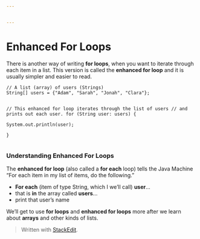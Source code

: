 ```yaml
---


---
```


<h1 id="enhanced-for-loops">Enhanced For Loops</h1>
<p>There is another way of writing <strong>for loops</strong>, when you want to iterate through each item in a list. This version is called the <strong>enhanced for loop</strong> and it is usually simpler and easier to read.</p>
<pre><code>// A list (array) of users (Strings)
String[] users = {"Adam", "Sarah", "Jonah", "Clara"};

// This enhanced for loop iterates through the list of users
// and prints out each user.
for (String user: users) {  
    System.out.println(user);  
}
</code></pre>
<h3 id="understanding-enhanced-for-loops">Understanding Enhanced For Loops</h3>
<p>The <strong>enhanced for loop</strong> (also called a <strong>for each</strong> loop) tells the Java Machine “For each item in my list of items, do the following.”</p>
<ul>
<li><strong>For each</strong> (item of type String, which I we’ll call) <strong>user</strong>…</li>
<li>that is <strong>in</strong> the array called <strong>users</strong>…</li>
<li>print that user’s name</li>
</ul>
<p>We’ll get to use <strong>for loops</strong> and <strong>enhanced for loops</strong> more after we learn about <strong>arrays</strong> and other kinds of lists.</p>
<blockquote>
<p>Written with <a href="https://stackedit.io/">StackEdit</a>.</p>
</blockquote>

